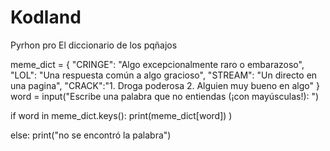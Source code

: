 # Kodland
Pyrhon pro
El diccionario de los pqñajos

meme_dict = {
            "CRINGE": "Algo excepcionalmente raro o embarazoso",
            "LOL": "Una respuesta común a algo gracioso",
            "STREAM": "Un directo en una pagina",
            "CRACK":"1. Droga poderosa                                                         2. Alguien muy bueno en algo"
            }
word = input("Escribe una palabra que no entiendas (¡con mayúsculas!): ")

if word in meme_dict.keys():
    print(meme_dict[word])
)
    
else:
    print("no se encontró la palabra")
    
